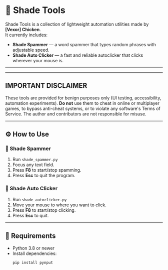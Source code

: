 # 🖤 Shade Tools

Shade Tools is a collection of lightweight automation utilities made by **[Vexor] Chicken**.  
It currently includes:

- **Shade Spammer** — a word spammer that types random phrases with adjustable speed.  
- **Shade Auto Clicker** — a fast and reliable autoclicker that clicks wherever your mouse is.

---




---


## IMPORTANT DISCLAIMER


These tools are provided for benign purposes only (UI testing, accessibility, automation experiments). **Do not** use them to cheat in online or multiplayer games, to bypass anti-cheat systems, or to violate any software's Terms of Service. The author and contributors are not responsible for misuse.


---


## ⚙️ How to Use

### 🔹 Shade Spammer
1. Run `shade_spammer.py`
2. Focus any text field.
3. Press **F8** to start/stop spamming.
4. Press **Esc** to quit the program.

### 🔹 Shade Auto Clicker
1. Run `shade_autoclicker.py`
2. Move your mouse to where you want to click.
3. Press **F8** to start/stop clicking.
4. Press **Esc** to quit.

---

## 🧩 Requirements
- Python 3.8 or newer  
- Install dependencies:
  ```bash
  pip install pynput

